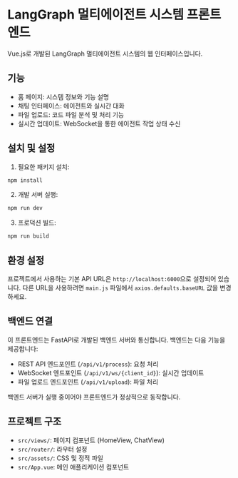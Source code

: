 # LangGraph 멀티에이전트 시스템 프론트엔드

Vue.js로 개발된 LangGraph 멀티에이전트 시스템의 웹 인터페이스입니다.

## 기능

- 홈 페이지: 시스템 정보와 기능 설명
- 채팅 인터페이스: 에이전트와 실시간 대화
- 파일 업로드: 코드 파일 분석 및 처리 기능
- 실시간 업데이트: WebSocket을 통한 에이전트 작업 상태 수신

## 설치 및 설정

1. 필요한 패키지 설치:

```bash
npm install
```

2. 개발 서버 실행:

```bash
npm run dev
```

3. 프로덕션 빌드:

```bash
npm run build
```

## 환경 설정

프로젝트에서 사용하는 기본 API URL은 `http://localhost:6000`으로 설정되어 있습니다. 다른 URL을 사용하려면 `main.js` 파일에서 `axios.defaults.baseURL` 값을 변경하세요.

## 백엔드 연결

이 프론트엔드는 FastAPI로 개발된 백엔드 서버와 통신합니다. 백엔드는 다음 기능을 제공합니다:

- REST API 엔드포인트 (`/api/v1/process`): 요청 처리
- WebSocket 엔드포인트 (`/api/v1/ws/{client_id}`): 실시간 업데이트
- 파일 업로드 엔드포인트 (`/api/v1/upload`): 파일 처리

백엔드 서버가 실행 중이어야 프론트엔드가 정상적으로 동작합니다.

## 프로젝트 구조

- `src/views/`: 페이지 컴포넌트 (HomeView, ChatView)
- `src/router/`: 라우터 설정
- `src/assets/`: CSS 및 정적 파일
- `src/App.vue`: 메인 애플리케이션 컴포넌트 